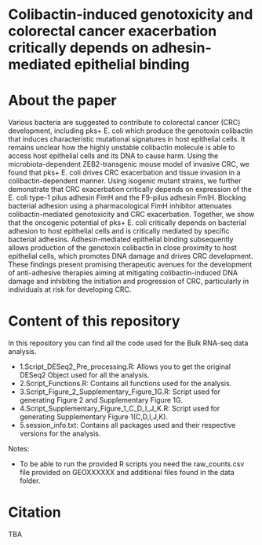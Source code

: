 # Colibactin-induced genotoxicity and colorectal cancer exacerbation critically depends on adhesin-mediated epithelial binding

# About the paper
Various bacteria are suggested to contribute to colorectal cancer (CRC) development, including pks+ E. coli which produce the genotoxin colibactin that induces characteristic mutational signatures in host epithelial cells. It remains unclear how the highly unstable colibactin molecule is able to access host epithelial cells and its DNA to cause harm. Using the microbiota-dependent ZEB2-transgenic mouse model of invasive CRC, we found that pks+ E. coli drives CRC exacerbation and tissue invasion in a colibactin-dependent manner. Using isogenic mutant strains, we further demonstrate that CRC exacerbation critically depends on expression of the E. coli type-1 pilus adhesin FimH and the F9-pilus adhesin FmlH. Blocking bacterial adhesion using a pharmacological FimH inhibitor attenuates colibactin-mediated genotoxicity and CRC exacerbation. Together, we show that the oncogenic potential of pks+ E. coli critically depends on bacterial adhesion to host epithelial cells and is critically mediated by specific bacterial adhesins. Adhesin-mediated epithelial binding subsequently allows production of the genotoxin colibactin in close proximity to host epithelial cells, which promotes DNA damage and drives CRC development. These findings present promising therapeutic avenues for the development of anti-adhesive therapies aiming at mitigating colibactin-induced DNA damage and inhibiting the initiation and progression of CRC, particularly in individuals at risk for developing CRC.

# Content of this repository
In this repository you can find all the code used for the Bulk RNA-seq data analysis. 

- 1.Script_DESeq2_Pre_processing.R: Allows you to get the original DESeq2 Object used for all the analysis.
- 2.Script_Functions.R: Contains all functions used for the analysis.
- 3.Script_Figure_2_Supplementary_Figure_1G.R: Script used for generating Figure 2 and Supplementary Figure 1G.
- 4.Script_Supplementary_Figure_1_C_D_I_J_K.R: Script used for generating Supplementary Figure 1(C,D,I,J,K).
- 5.session_info.txt: Contains all packages used and their respective versions for the analysis.

Notes:
- To be able to run the provided R scripts you need the raw_counts.csv file provided on GEOXXXXXX and additional files found in the data folder.

# Citation
TBA